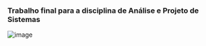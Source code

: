 ### Trabalho final para a disciplina de Análise e Projeto de Sistemas ###

![image](https://github.com/daniellucadss/aps_trabalho_final/assets/148398056/ec438cde-ea6a-487c-a6ed-edac1e2ae633)
